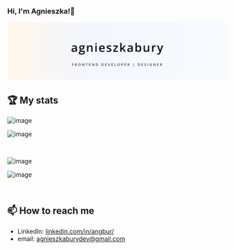 ### Hi, I'm Agnieszka!👋

![Agnieszka Bury | FRONTEND DEVELOPER](baner.png)

## 🏆 My stats

![image](https://github-readme-stats.vercel.app/api?username=angbur&show_icons=true&count_private=true&theme=cobalt&hide=contribs,stars) <br>

![image](https://github-readme-stats.vercel.app/api/top-langs/?username=angbur&show_icons=true&theme=cobalt)

<br>

![image](https://img.shields.io/badge/Codewars-B1361E?style=for-the-badge&logo=Codewars&logoColor=white)<br>

![image](https://www.codewars.com/users/angbur/badges/small)

<br>

## 📫 How to reach me

- LinkedIn: [linkedin.com/in/angbur/](https://www.linkedin.com/in/angbur)
- email: agnieszkaburydev@gmail.com



<!--
**angbur/angbur** is a ✨ _special_ ✨ repository because its `README.md` (this file) appears on your GitHub profile.

Here are some ideas to get you started:

- 🔭 I’m currently working on ...
- 🌱 I’m currently learning ...
- 👯 I’m looking to collaborate on ...
- 🤔 I’m looking for help with ...
- 💬 Ask me about ...


- 😄 Pronouns: ...
- ⚡ Fun fact: ...
-->
